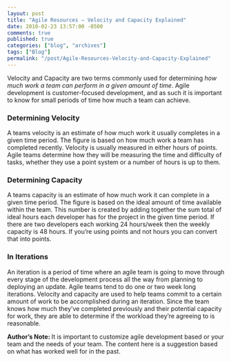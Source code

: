 ```yaml
---
layout: post
title: "Agile Resources – Velocity and Capacity Explained"
date: 2010-02-23 13:57:00 -0500
comments: true
published: true
categories: ["blog", "archives"]
tags: ["Blog"]
permalink: "/post/Agile-Resources-Velocity-and-Capacity-Explained"
---
```

<!-- more -->

<p>Velocity and Capacity are two terms commonly used for determining <em>how much work a team can perform in a given amount of time</em>. Agile development is customer-focused development, and as such it is important to know for small periods of time how much a team can achieve.</p>
<h3>Determining Velocity</h3>
<p>A teams velocity is an estimate of how much work it usually completes in a given time period. The figure is based on how much work a team has completed recently. Velocity is usually measured in either hours of points. Agile teams determine how they will be measuring the time and difficulty of tasks, whether they use a point system or a number of hours is up to them.</p>
<h3>Determining Capacity</h3>
<p>A teams capacity is an estimate of how much work it can complete in a given time period. The figure is based on the ideal amount of time available within the team. This number is created by adding together the sum total of ideal hours each developer has for the project in the given time period. If there are two developers each working 24 hours/week then the weekly capacity is 48 hours. If you&rsquo;re using points and not hours you can convert that into points.</p>
<h3>In Iterations</h3>
<p>An iteration is a period of time where an agile team is going to move through every stage of the development process all the way from planning to deploying an update. Agile teams tend to do one or two week long iterations. Velocity and capacity are used to help teams commit to a certain amount of work to be accomplished during an iteration. Since the team knows how much they&rsquo;ve completed previously and their potential capacity for work, they are able to determine if the workload they&rsquo;re agreeing to is reasonable.</p>
<p><strong>Author&rsquo;s Note: </strong>It is important to customize agile development based or your team and the needs of your team. The content here is a suggestion based on what has worked well for in the past.</p>
